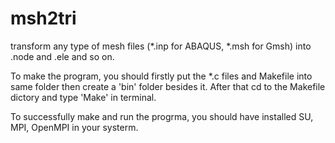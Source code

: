 # msh2tri
transform any type of mesh files (*.inp for ABAQUS, *.msh for Gmsh) into .node and .ele and so on.

To make the program, you should firstly put the *.c files and Makefile into same folder then create a 'bin' folder besides it. After that cd to the Makefile dictory and type 'Make' in terminal.

To successfully make and run the progrma, you should have installed SU, MPI, OpenMPI in your systerm.
